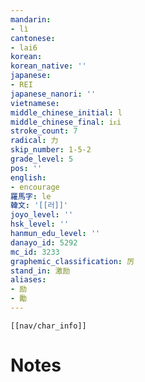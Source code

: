```yaml
---
mandarin:
- lì
cantonese:
- lai6
korean:
korean_native: ''
japanese:
- REI
japanese_nanori: ''
vietnamese:
middle_chinese_initial: l
middle_chinese_final: iᴇi
stroke_count: 7
radical: 力
skip_number: 1-5-2
grade_level: 5
pos: ''
english:
- encourage
羅馬字: le
韓文: '[[러]]'
joyo_level: ''
hsk_level: ''
hanmun_edu_level: ''
danayo_id: 5292
mc_id: 3233
graphemic_classification: 厉
stand_in: 激励
aliases:
- 励
- 勵
---
```

```meta-bind-embed
[[nav/char_info]]
```

# Notes
